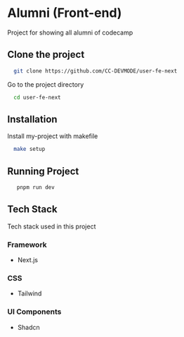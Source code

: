 
# Alumni (Front-end)

Project for showing all alumni of codecamp




## Clone the project

```bash
  git clone https://github.com/CC-DEVMODE/user-fe-next
```

Go to the project directory

```bash
  cd user-fe-next
```



## Installation

Install my-project with makefile

```bash
  make setup
```

## Running Project

```bash
   pnpm run dev
```
## Tech Stack

Tech stack used in this project

### Framework

* Next.js

### CSS

* Tailwind

### UI Components

* Shadcn
